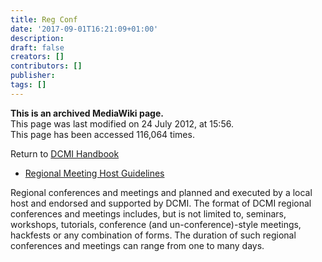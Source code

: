 ```yaml
---
title: Reg Conf
date: '2017-09-01T16:21:09+01:00'
description: 
draft: false
creators: []
contributors: []
publisher: 
tags: []
---
```


 **This is an archived MediaWiki page.**  
This page was last modified on 24 July 2012, at 15:56.  
This page has been accessed 116,064 times.

Return to [DCMI Handbook](/mediawiki_wiki/DCMI_Handbook "DCMI Handbook")

- [Regional Meeting Host Guidelines](/mediawiki_wiki/DCMI_Handbook/Reg_Conf/Host_Guidelines "DCMI Handbook/Reg Conf/Host Guidelines")

Regional conferences and meetings and planned and executed by a local host and endorsed and supported by DCMI. The format of DCMI regional conferences and meetings includes, but is not limited to, seminars, workshops, tutorials, conference (and un-conference)-style meetings, hackfests or any combination of forms. The duration of such regional conferences and meetings can range from one to many days.

